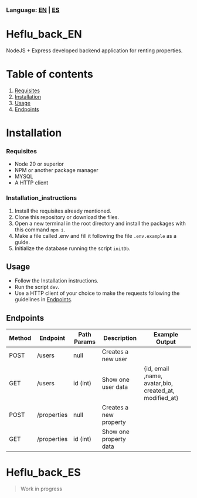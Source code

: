 ### Language: [EN](#heflu_back_en) | [ES](#heflu_back_es)  
# Heflu_back_EN

NodeJS + Express developed backend application for renting properties.

# Table of contents
1. [Requisites](#requisites)  
2. [Installation](#installation_instructions)
3. [Usage](#usage)  
4. [Endpoints](#endpoints)

# Installation

### Requisites
- Node 20 or superior
- NPM or another package manager
- MYSQL
- A HTTP client
### Installation_instructions
1. Install the requisites already mentioned.
1. Clone this repository or download the files.
2. Open a new terminal in the root directory and install the packages with this command `npm i`.
3. Make a file called .env and fill it following the file `.env.example` as a guide.
4. Initialize the database running the script  `initDb`.

## Usage
 - Follow the Installation instructions.
 - Run the script `dev`.
 - Use a HTTP client of your choice to make the requests following the guidelines in [Endpoints](#endpoihts).
## Endpoints
|Method |Endpoint|Path Params|Description | Example Output
|--|--|--|--|--|
|POST|/users|null|Creates a new user|
|GET |/users  |id (int) |Show one user data  |{id, email ,name, avatar,bio, created_at, modified_at}
|POST|/properties|null|Creates a new property|
|GET |/properties  |id (int) |Show one property data  | 
# Heflu_back_ES

> Work in progress

